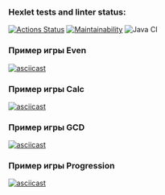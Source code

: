 ### Hexlet tests and linter status:
[![Actions Status](https://github.com/Sergoff1/java-project-lvl1/workflows/hexlet-check/badge.svg)](https://github.com/Sergoff1/java-project-lvl1/actions)
[![Maintainability](https://api.codeclimate.com/v1/badges/a99a88d28ad37a79dbf6/maintainability)](https://codeclimate.com/github/codeclimate/codeclimate/maintainability)
![Java CI](https://github.com/Sergoff1/java-project-lvl1/workflows/Java%20CI/badge.svg)

### Пример игры Even
[![asciicast](https://asciinema.org/a/QzIhjQtiXSABccPLunf8pafe2.svg)](https://asciinema.org/a/QzIhjQtiXSABccPLunf8pafe2)

### Пример игры Calc
[![asciicast](https://asciinema.org/a/0QNXurW9e0dyhyAwKQX7T5Jis.svg)](https://asciinema.org/a/0QNXurW9e0dyhyAwKQX7T5Jis)

### Пример игры GCD
[![asciicast](https://asciinema.org/a/UYKMOtducRluV3UsG3QojXLxO.svg)](https://asciinema.org/a/UYKMOtducRluV3UsG3QojXLxO)

### Пример игры Progression
[![asciicast](https://asciinema.org/a/mvkn8K6od19J28x9Hv39h7Rg9.svg)](https://asciinema.org/a/mvkn8K6od19J28x9Hv39h7Rg9)